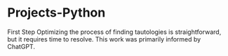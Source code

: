 # Projects-Python
First Step
Optimizing the process of finding tautologies is straightforward, but it requires time to resolve. This work was primarily informed by ChatGPT.
